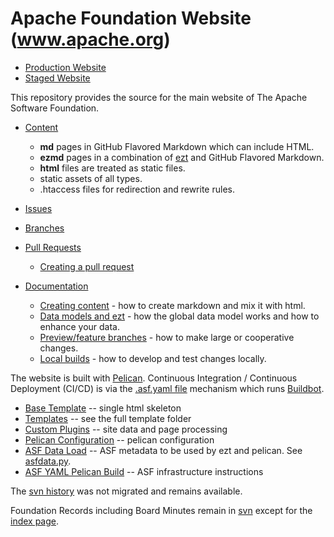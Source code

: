 # Apache Foundation Website (www.apache.org)

- [Production Website](https://www.apache.org/)
- [Staged Website](https://www.staged.apache.org/)

This repository provides the source for the main website of The Apache Software Foundation.

- [Content](content)
  - **md** pages in GitHub Flavored Markdown which can include HTML.
  - **ezmd** pages in a combination of [ezt](https://github.com/gstein/ezt/blob/wiki/Syntax.md) and GitHub Flavored Markdown.
  - **html** files are treated as static files.
  - static assets of all types.
  - .htaccess files for redirection and rewrite rules.

- [Issues](https://github.com/apache/www-site/issues)

- [Branches](https://github.com/apache/www-site/branches)

- [Pull Requests](https://github.com/apache/www-site/pulls)
  - [Creating a pull request](https://docs.github.com/en/github/collaborating-with-issues-and-pull-requests/creating-a-pull-request#creating-the-pull-request)

- [Documentation](docs/)
  - [Creating content](docs/markdown.md) - how to create markdown and mix it with html.
  - [Data models and ezt](docs/data.md) - how the global data model works and how to enhance your data.
  - [Preview/feature branches](docs/branches.md) - how to make large or cooperative changes.
  - [Local builds](docs/local.md) - how to develop and test changes locally.

The website is built with [Pelican](https://blog.getpelican.com).
Continuous Integration / Continuous Deployment (CI/CD) is via the [.asf.yaml file](https://cwiki.apache.org/confluence/display/INFRA/Git+-+.asf.yaml+features)
mechanism which runs [Buildbot](https://ci2.apache.org/#/builders/3/).

- [Base Template](theme/apache/templates/base.html) -- single html skeleton
- [Templates](theme/apache/templates) -- see the full template folder
- [Custom Plugins](theme/plugins) -- site data and page processing
- [Pelican Configuration](pelicanconf.py) -- pelican configuration
- [ASF Data Load](asfdata.yaml) -- ASF metadata to be used by ezt and pelican. See [asfdata.py](theme/plugins/asfdata.py).
- [ASF YAML Pelican Build](.asf.yaml) -- ASF infrastructure instructions

The [svn history](http://svn.apache.org/viewvc/infrastructure/site/trunk/) was not migrated and remains available.

Foundation Records including Board Minutes remain in [svn](http://svn.apache.org/viewvc/infrastructure/site/trunk/content/foundation/records/)
except for the [index page](content/foundation/records/index.md).
